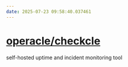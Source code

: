 ```yaml
---
date: 2025-07-23 09:58:40.037461
---
```


# [operacle/checkcle](https://github.com/operacle/checkcle)

self-hosted uptime and incident monitoring tool